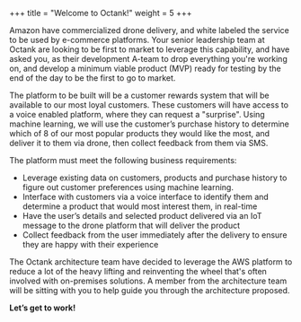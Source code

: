 +++
title = "Welcome to Octank!"
weight = 5
+++

Amazon have commercialized drone delivery, and white labeled the service to be used by e-commerce platforms. Your senior leadership team at Octank are looking to be first to market to leverage this capability, and have asked you, as their development A-team to drop everything you're working on, and develop a minimum viable product (MVP) ready for testing by the end of the day to be the first to go to market.

The platform to be built will be a customer rewards system that will be available to our most loyal customers. These customers will have access to a voice enabled platform, where they can request a "surprise". Using machine learning, we will use the customer’s purchase history to determine which of 8 of our most popular products they would like the most, and deliver it to them via drone, then collect feedback from them via SMS.

The platform must meet the following business requirements:

- Leverage existing data on customers, products and purchase history to figure out customer preferences using machine learning.
- Interface with customers via a voice interface to identify them and determine a product that would most interest them, in real-time
- Have the user’s details and selected product delivered via an IoT message to the drone platform that will deliver the product
- Collect feedback from the user immediately after the delivery to ensure they are happy with their experience

The Octank architecture team have decided to leverage the AWS platform to reduce a lot of the heavy lifting and reinventing the wheel that's often involved with on-premises solutions. A member from the architecture team will be sitting with you to help guide you through the architecture proposed.

**Let’s get to work!**

